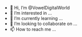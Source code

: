 - 👋 Hi, I’m @VowelDigitalWorld
- 👀 I’m interested in ...
- 🌱 I’m currently learning ...
- 💞️ I’m looking to collaborate on ...
- 📫 How to reach me ...

<!---
VowelDigitalWorld/VowelDigitalWorld is a ✨ special ✨ repository because its `README.md` (this file) appears on your GitHub profile.
You can click the Preview link to take a look at your changes.
--->
